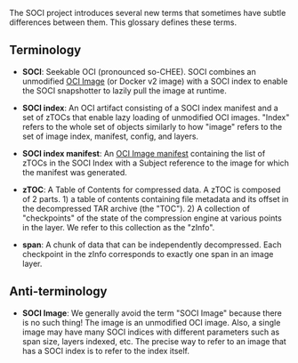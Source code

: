The SOCI project introduces several new terms that sometimes have subtle differences between them. This glossary defines these terms.

## Terminology 

* __SOCI__: Seekable OCI (pronounced so-CHEE). SOCI combines an unmodified
  [OCI Image](https://github.com/opencontainers/image-spec/blob/v1.1.0-rc4/spec.md) (or Docker v2
  image) with a SOCI index to enable the SOCI snapshotter to lazily pull the image at runtime.

* __SOCI index__: An OCI artifact consisting of a SOCI index manifest and a set of zTOCs
  that enable lazy loading of unmodified OCI images. "Index" refers to the whole set of
  objects similarly to how "image" refers to the set of image index, manifest, config, and
  layers.

* __SOCI index manifest__: An
  [OCI Image manifest](https://github.com/opencontainers/image-spec/blob/v1.1.0-rc4/manifest.md)
  containing the list of zTOCs in the SOCI Index with a Subject reference to the image for
  which the manifest was generated.

* __zTOC__: A Table of Contents for compressed data. A zTOC is composed of 2 parts. 1) a
  table of contents containing file metadata and its offset in the decompressed TAR
  archive (the "TOC"). 2) A collection of "checkpoints" of the state of the compression
  engine at various points in the layer. We refer to this collection as the "zInfo".

* __span__: A chunk of data that can be independently decompressed. Each checkpoint in the zInfo
  corresponds to exactly one span in an image layer.

## Anti-terminology

* __SOCI Image__: We generally avoid the term "SOCI Image" because there is no such thing!
  The image is an unmodified OCI image. Also, a single image may have many SOCI indices
  with different parameters such as span size, layers indexed, etc. The precise way to
  refer to an image that has a SOCI index is to refer to the index itself.
